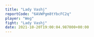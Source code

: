 ```yaml
---
title: "Lady Vashj"
reportCode: "6AVWPgm8tYbcFC2q"
player: "Weg"
fight: "Lady Vashj"
date: 2021-10-20T19:00:04.987000+00:00
---
```

